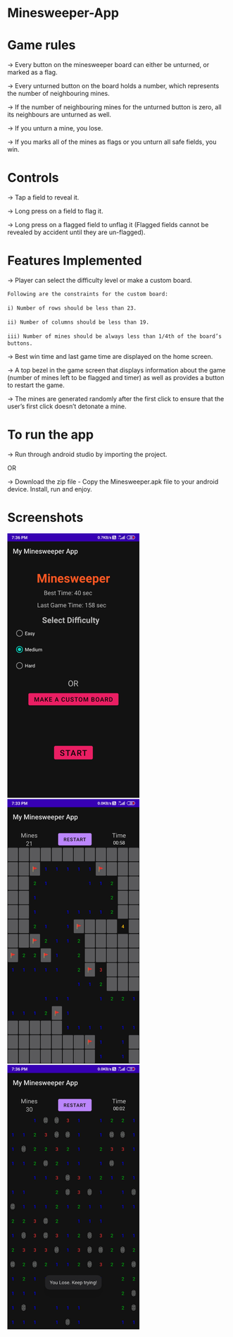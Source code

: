 # Minesweeper-App

# Game rules

-> Every button on the minesweeper board can either be unturned, or marked as a flag.

-> Every unturned button on the board holds a number, which represents the number of neighbouring mines.

-> If the number of neighbouring mines for the unturned button is zero, all its neighbours are unturned as well.

-> If you unturn a mine, you lose.

-> If you marks all of the mines as flags or you unturn all safe fields, you win.

# Controls

-> Tap a field to reveal it.

-> Long press on a field to flag it.

-> Long press on a flagged field to unflag it (Flagged fields cannot be revealed by accident until they are un-flagged).

# Features Implemented

-> Player can select the difficulty level or make a custom board.

	Following are the constraints for the custom board:

	i) Number of rows should be less than 23.

	ii) Number of columns should be less than 19.

	iii) Number of mines should be always less than 1/4th of the board’s buttons.

-> Best win time and last game time are displayed on the home screen.

-> A top bezel in the game screen that displays information about the game (number of mines left to be flagged and timer) as well as provides a button to restart the game.

-> The mines are generated randomly after the first click to ensure that the user’s first click doesn’t detonate a mine.

# To run the app

-> Run through android studio by importing the project.

OR

-> Download the zip file - Copy the Minesweeper.apk file to your android device. Install, run and enjoy.

# Screenshots
<img src = "Screenshots/HomeScreen.jpg" width = 300>

<img src = "Screenshots/board1.jpg" width = 300>

<img src = "Screenshots/board2.jpg" width = 300>


